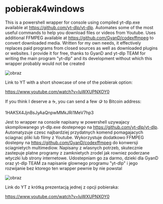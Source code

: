 # pobierak4windows
This is a powershell wrapper for console using compiled yt-dlp.exe available at https://github.com/yt-dlp/yt-dlp. Automates some of the most useful commands to help you download files or videos from Youtube. Uses additional FFMPEG available at https://github.com/GyanD/codexffmpeg to convert downloaded media. Written for my own needs, it effectively replaces paid programs from closed sources as well as downloaded plugins or websites. I provide it for free, thanks to GyanD and yt-dlp TEAM for writing the main program "yt-dlp" and its development without which this wrapper probably would not be created

![obraz](https://github.com/pagend0s/pobierak4windows/assets/65870887/1107fd1d-4068-4c19-a47e-0408e0bbe757)

Link to YT with a short showcase of one of the pobierak option:

https://www.youtube.com/watch?v=IuWXUPNXOY0

If you think I deserve a ☕️, you can send a few 🪙 to  Bitcoin address:

1HAK5X4JjnBsJyAaQnpwMMkJRi1MeV7hp3

Jest to wrapper na console napisany w powershell uzywajacy skompilowanego yt-dlp.exe dostepnego na https://github.com/yt-dlp/yt-dlp. Automatyzuje czesc najbardziej przydatnych komend pomagajacych sciagnac pliki lub filmy z Youtube. Wykorzystuje dodatkowo FFMPEG dostepny na https://github.com/GyanD/codexffmpeg do konwersji sciagnietych multimediow. Napisany z wlasnych potrzeb, skutecznie zastepuje platne programy z zamknietych zrodel jak rowniez poderzane wtyczki lub strony internetowe. Udostepniam go za darmo, dzieki dla GyanD oraz yt-dlp TEAM za napisanie glownego programu "yt-dlp" i jego rozwijanie bez ktorego ten wrapper pewnie by nie powstal

![obraz](https://github.com/pagend0s/pobierak4windows/assets/65870887/fd5cf951-dbe7-422c-a345-cfe6d1b6b4bb)

Link do YT z krótką prezentacją jednej z opcji pobieraka:

https://www.youtube.com/watch?v=IuWXUPNXOY0
